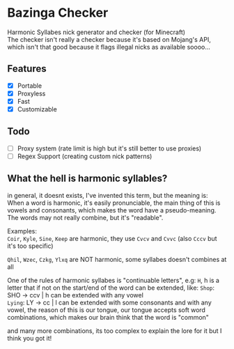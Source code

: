 # Bazinga Checker
Harmonic Syllabes nick generator and checker (for Minecraft) <br>
The checker isn't really a checker because it's based on Mojang's API, which isn't that good because it flags illegal nicks as available soooo...

## Features
- [X] Portable
- [X] Proxyless
- [X] Fast
- [X] Customizable

## Todo
- [ ] Proxy system (rate limit is high but it's still better to use proxies)
- [ ] Regex Support (creating custom nick patterns)

## What the hell is harmonic syllables?
in general, it doesnt exists, I've invented this term, but the meaning is: <br>
When a word is harmonic, it's easily pronunciable, the main thing of this is vowels and consonants, which makes the word have a pseudo-meaning. The words may not really combine, but it's "readable".

Examples: <br>
`Coir`, `Kyle`, `Sine`, `Keep` are harmonic, they use `Cvcv` and `Cvvc` (also `Cccv` but it's too specific)

`Qhil`, `Wzec`, `Czkg`, `Ylxq` are NOT harmonic, some syllabes doesn't combines at all

One of the rules of harmonic syllabes is "continuable letters", e.g: `H`, h is a letter that if not on the start/end of the word can be extended, like:
`Shop`: SHO -> ccv | h can be extended with any vowel <br>
`Lying`: LY -> cc | l can be extended with some consonants and with any vowel, the reason of this is our tongue, our tongue accepts soft word combinations, which makes our brain think that the word is "common"

and many more combinations, its too complex to explain the lore for it but I think you got it!
